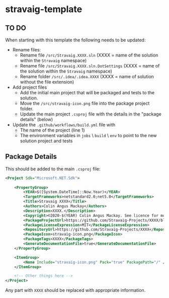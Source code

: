 # stravaig-template

## TO DO

When starting with this template the following needs to be updated:

* Rename files:
  * Rename file `/src/Stravaig.XXXX.sln` (XXXX = name of the solution within the `Stravaig` namespace)
  * Rename file `/src/Stravaig.XXXX.sln.DotSettings` (XXXX = name of the solution within the `Stravaig` namespace)
  * Rename folder `/src/.idea/.idea.XXXX` (XXXX = name of solution without the file extension)
* Add project files
  * Add the initial main project that will be packaged and tests to the solution.
  * Move the `/src/stravaig-icon.png` file into the package project folder.
  * Update the main project `.csproj` file with the details in the "package details" (below)
* Update the `.github/workflows/build.yml` file with
  * The name of the project (line 1)
  * The environment variables in `jobs` \ `build` \ `env` to point to the new solution project and tests

## Package Details

This should be added to the main `.csproj` file:

```xml
<Project Sdk="Microsoft.NET.Sdk">
    
    <PropertyGroup>
        <YEAR>$([System.DateTime]::Now.Year)</YEAR>
        <TargetFrameworks>netstandard2.0;net5.0</TargetFrameworks>
        <Title>Stravaig XXXX</Title>
        <Authors>Colin Angus Mackay</Authors>
        <Description>XXXX.</Description>
        <Copyright>©2020-$(YEAR) Colin Angus Mackay. See licence for more information.</Copyright>
        <PackageProjectUrl>https://github.com/Stravaig-Projects/XXXX/blob/main/README.md</PackageProjectUrl>
        <PackageLicenseExpression>MIT</PackageLicenseExpression>
        <RepositoryUrl>https://github.com/Stravaig-Projects/XXXX</RepositoryUrl>
        <PackageIcon>stravaig-icon.png</PackageIcon>
        <PackageTags>XXXX</PackageTags>
        <GenerateDocumentationFile>true</GenerateDocumentationFile>
    </PropertyGroup>

    <ItemGroup>
        <None Include="stravaig-icon.png" Pack="true" PackagePath="/" />
    </ItemGroup>

    <!-- Other things here -->
</Project>
```

Any part with `XXXX` should be replaced with appropriate information.